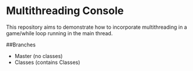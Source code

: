# Multithreading Console
This repository aims to demonstrate how to incorporate multithreading in a game/while loop running in the main thread.

##Branches
- Master (no classes)
- Classes (contains Classes)
